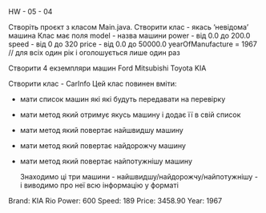 HW - 05 - 04

Створіть проєкт з класом Main.java.
Створити клас - якась ‘невідома’ машина
Клас має поля
model - назва машини
power - від 0.0 до 200.0
speed - від 0 до 320
price - від 0.0 до 50000.0
yearOfManufacture  = 1967 //  для всіх один рік i оголошується лише один раз

Створити 4 екземпляри машин
Ford
Mitsubishi
Toyota
KIA

Створити клас - CarInfo
Цей клас повинен вміти:
- мати список машин які які будуть передавати на перевірку
- мати метод який отримує якусь машину і додає її в свій список
- мати метод який повертає найшвидшу машину
- мати метод який повертає найдорожчу машину
- мати метод який повертає найпотужнішу машину

  Знаходимо ці три машини - найшвидшу/найдорожчу/найпотужнішу - і  виводимо про неї всю інформацію у форматі

Brand: KIA Rio
Power: 600
Speed: 189
Price: 3458.90
Year:  1967